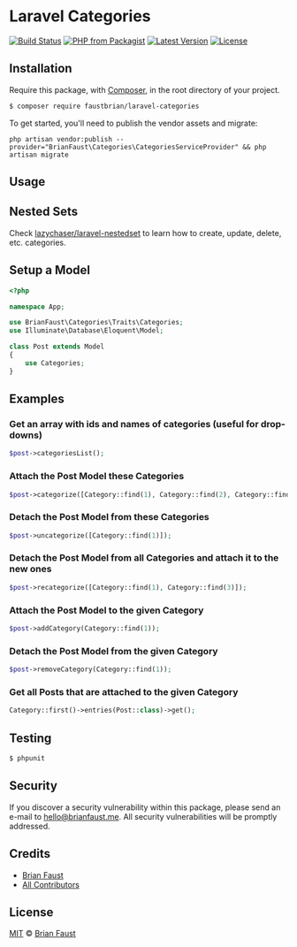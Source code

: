 # Laravel Categories

[![Build Status](https://img.shields.io/travis/faustbrian/Laravel-Categories/master.svg?style=flat-square)](https://travis-ci.org/faustbrian/Laravel-Categories)
[![PHP from Packagist](https://img.shields.io/packagist/php-v/faustbrian/laravel-categories.svg?style=flat-square)]()
[![Latest Version](https://img.shields.io/github/release/faustbrian/Laravel-Categories.svg?style=flat-square)](https://github.com/faustbrian/Laravel-Categories/releases)
[![License](https://img.shields.io/packagist/l/faustbrian/Laravel-Categories.svg?style=flat-square)](https://packagist.org/packages/faustbrian/Laravel-Categories)

## Installation

Require this package, with [Composer](https://getcomposer.org/), in the root directory of your project.

``` bash
$ composer require faustbrian/laravel-categories
```

To get started, you'll need to publish the vendor assets and migrate:

```
php artisan vendor:publish --provider="BrianFaust\Categories\CategoriesServiceProvider" && php artisan migrate
```

## Usage

## Nested Sets

Check [lazychaser/laravel-nestedset](https://github.com/lazychaser/laravel-nestedset) to learn how to create, update, delete, etc. categories.

## Setup a Model
``` php
<?php

namespace App;

use BrianFaust\Categories\Traits\Categories;
use Illuminate\Database\Eloquent\Model;

class Post extends Model
{
    use Categories;
}
```

## Examples

### Get an array with ids and names of categories (useful for drop-downs)
``` php
$post->categoriesList();
```

### Attach the Post Model these Categories
``` php
$post->categorize([Category::find(1), Category::find(2), Category::find(3)]);
```

### Detach the Post Model from these Categories
``` php
$post->uncategorize([Category::find(1)]);
```

### Detach the Post Model from all Categories and attach it to the new ones
``` php
$post->recategorize([Category::find(1), Category::find(3)]);
```

### Attach the Post Model to the given Category
``` php
$post->addCategory(Category::find(1));
```

### Detach the Post Model from the given Category
``` php
$post->removeCategory(Category::find(1));
```

### Get all Posts that are attached to the given Category
``` php
Category::first()->entries(Post::class)->get();
```

## Testing

``` bash
$ phpunit
```

## Security

If you discover a security vulnerability within this package, please send an e-mail to hello@brianfaust.me. All security vulnerabilities will be promptly addressed.

## Credits

- [Brian Faust](https://github.com/faustbrian)
- [All Contributors](../../contributors)

## License

[MIT](LICENSE) © [Brian Faust](https://brianfaust.me)
